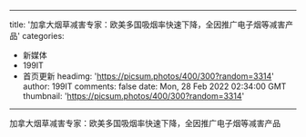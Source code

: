 
---
title: '加拿大烟草减害专家：欧美多国吸烟率快速下降，全因推广电子烟等减害产品'
categories: 
 - 新媒体
 - 199IT
 - 首页更新
headimg: 'https://picsum.photos/400/300?random=3314'
author: 199IT
comments: false
date: Mon, 28 Feb 2022 02:34:00 GMT
thumbnail: 'https://picsum.photos/400/300?random=3314'
---

<div>   
加拿大烟草减害专家：欧美多国吸烟率快速下降，全因推广电子烟等减害产品  
</div>
            
